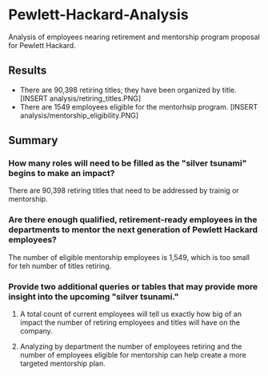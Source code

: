 # Pewlett-Hackard-Analysis
Analysis of employees nearing retirement and mentorship program proposal for Pewlett Hackard.

## Results
- There are 90,398 retiring titles; they have been organized by title.
[INSERT analysis/retiring_titles.PNG]
- There are 1549 employees eligible for the mentorhsip program.
[INSERT analysis/mentorship_eligibility.PNG]

## Summary

### How many roles will need to be filled as the "silver tsunami" begins to make an impact?
There are 90,398 retiring titles that need to be addressed by trainig or mentorship.

### Are there enough qualified, retirement-ready employees in the departments to mentor the next generation of Pewlett Hackard employees?
The number of eligible mentorship employees is 1,549, which is too small for teh number of titles retiring.

### Provide two additional queries or tables that may provide more insight into the upcoming "silver tsunami."
1. A total count of current employees will tell us exactly how big of an impact the number of retiring employees and titles will have on the company.

2. Analyzing by department the number of employees retiring and the number of employees eligible for mentorship can help create a more targeted mentorship plan.
